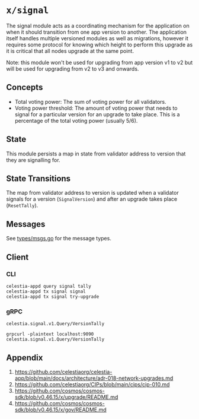 # `x/signal`

The signal module acts as a coordinating mechanism for the application on when it should transition from one app version to another. The application itself handles multiple versioned modules as well as migrations, however it requires some protocol for knowing which height to perform this upgrade as it is critical that all nodes upgrade at the same point.

Note: this module won't be used for upgrading from app version v1 to v2 but will be used for upgrading from v2 to v3 and onwards.

## Concepts

- Total voting power: The sum of voting power for all validators.
- Voting power threshold: The amount of voting power that needs to signal for a particular version for an upgrade to take place. This is a percentage of the total voting power (usually 5/6).

## State

This module persists a map in state from validator address to version that they are signalling for.

## State Transitions

The map from validator address to version is updated when a validator signals for a version (`SignalVersion`) and after an upgrade takes place (`ResetTally`).

## Messages

See [types/msgs.go](./types/msgs.go) for the message types.

## Client

### CLI

```shell
celestia-appd query signal tally
celestia-appd tx signal signal
celestia-appd tx signal try-upgrade
```

### gRPC

```api
celestia.signal.v1.Query/VersionTally
```

```shell
grpcurl -plaintext localhost:9090 celestia.signal.v1.Query/VersionTally
```

## Appendix

1. <https://github.com/celestiaorg/celestia-app/blob/main/docs/architecture/adr-018-network-upgrades.md>
1. <https://github.com/celestiaorg/CIPs/blob/main/cips/cip-010.md>
1. <https://github.com/cosmos/cosmos-sdk/blob/v0.46.15/x/upgrade/README.md>
1. <https://github.com/cosmos/cosmos-sdk/blob/v0.46.15/x/gov/README.md>
